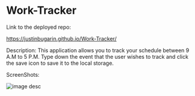 # Work-Tracker

Link to the deployed repo:

https://justinbugarin.github.io/Work-Tracker/

Description:
This application allows you to track your schedule between 9 A.M to 5 P.M.
Type down the event that the user wishes to track and click the save icon to save it to the local storage.


ScreenShots:

![image desc](./Challenge-3/images/Challenge3-6.JPG)

